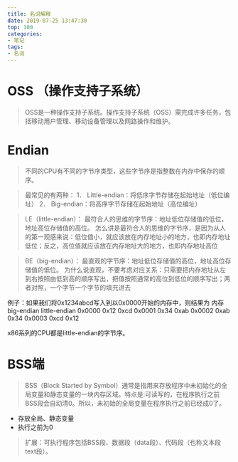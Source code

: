 ```yaml
---
title: 名词解释
date: 2019-07-25 13:47:30
top: 100
categories:
- 笔记
tags:
- 名词
---
```



# OSS （操作支持子系统）
> OSS是一种操作支持子系统。操作支持子系统（OSS）需完成许多任务，包括移动用户管理、移动设备管理以及网路操作和维护。
# Endian
> 不同的CPU有不同的字节序类型，这些字节序是指整数在内存中保存的顺序。

> 最常见的有两种：
1． Little-endian：将低序字节存储在起始地址（低位编址）
2． Big-endian：将高序字节存储在起始地址（高位编址）

> LE（little-endian）：
最符合人的思维的字节序：地址低位存储值的低位，地址高位存储值的高位。
怎么讲是最符合人的思维的字节序，是因为从人的第一观感来说：低位值小，就应该放在内存地址小的地方，也即内存地址低位；反之，高位值就应该放在内存地址大的地方，也即内存地址高位

> BE（big-endian）：
最直观的字节序：地址低位存储值的高位，地址高位存储值的低位。
为什么说直观，不要考虑对应关系：只需要把内存地址从左到右按照由低到高的顺序写出，把值按照通常的高位到低位的顺序写出；两者对照，一个字节一个字节的填充进去

例子：如果我们将0x1234abcd写入到以0x0000开始的内存中，则结果为
内存 big-endian	little-endian
0x0000	0x12	0xcd
0x0001	0x34	0xab
0x0002	0xab	0x34
0x0003	0xcd	0x12

x86系列的CPU都是little-endian的字节序。
# BSS端
> BSS（Block Started by Symbol）通常是指用来存放程序中未初始化的全局变量和静态变量的一块内存区域。特点是:可读写的，在程序执行之前BSS段会自动清0。所以，未初始的全局变量在程序执行之前已经成0了。

- 存放全局、静态变量
- 执行之前为0

> 扩展：可执行程序包括BSS段、数据段（data段）、代码段（也称文本段text段）。
